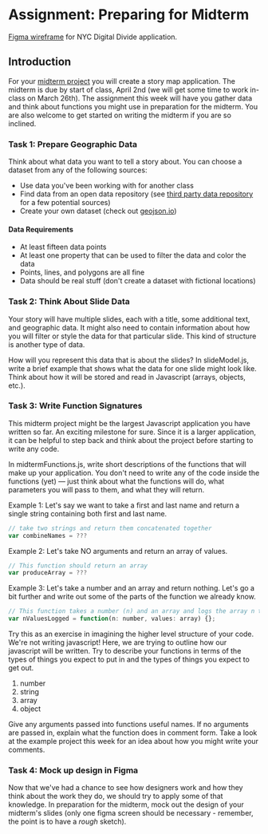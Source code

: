 # Assignment: Preparing for Midterm

[Figma wireframe](https://www.figma.com/file/KUxXS4o99tkmZgNvJN7wrR/BradfordMidtermDraft?node-id=0%3A1) for NYC Digital Divide application.

## Introduction

For your [midterm project](https://github.com/CPLN692-MUSA611-Open-Source-GIS/midterm)
you will create a story map application. The midterm is due by start of class,
April 2nd (we will get some time to work in-class on March 26th). The assignment
this week will have you gather data and think about functions you might use
in preparation for the midterm. You are also welcome to get started on
writing the midterm if you are so inclined.


### Task 1: Prepare Geographic Data

Think about what data you want to tell a story about. You can choose a dataset
from any of the following sources:

- Use data you've been working with for another class
- Find data from an open data repository (see [third party data repository](https://github.com/CPLN692-MUSA611-Open-Source-GIS/datasets)
for a few potential sources)
- Create your own dataset (check out [geojson.io](http://geojson.io))

#### Data Requirements

- At least fifteen data points
- At least one property that can be used to filter the data and color the data
- Points, lines, and polygons are all fine
- Data should be real stuff (don't create a dataset with fictional locations)


### Task 2: Think About Slide Data

Your story will have multiple slides, each with a title, some additional text,
and geographic data. It might also need to contain information about how you will
filter or style the data for that particular slide. This kind of structure is
another type of data.

How will you represent this data that is about the slides? In slideModel.js,
write a brief example that shows what the data for one slide might look like.
Think about how it will be stored and read in Javascript (arrays, objects, etc.).


### Task 3: Write Function Signatures

This midterm project might be the largest Javascript application you have
written so far. An exciting milestone for sure. Since it is a larger
application, it can be helpful to step back and think about the project before
starting to write any code.

In midtermFunctions.js, write short descriptions of the functions that will make
up your application. You don't need to write any of the code inside the functions
(yet) — just think about what the functions will do, what parameters you will
pass to them, and what they will return.

Example 1: Let's say we want to take a first and last name and return a single
string containing both first and last name.
```javascript
// take two strings and return them concatenated together
var combineNames = ???
```

Example 2: Let's take NO arguments and return an array of values.
```javascript
// This function should return an array
var produceArray = ???
```

Example 3: Let's take a number and an array and return nothing. Let's go
a bit further and write out some of the parts of the function we already
know.
```javascript
// This function takes a number (n) and an array and logs the array n times
var nValuesLogged = function(n: number, values: array) {};
```

Try this as an exercise in imagining the higher level structure of your
code. We're not writing javascript! Here, we are trying to outline how our
javascript will be written. Try to describe your functions in terms of
the types of things you expect to put in and the types of things you
expect to get out.
1. number
2. string
3. array
4. object

Give any arguments passed into functions useful names. If no
arguments are passed in, explain what the function does in comment form.
Take a look at the example project this week for an idea about how you
might write your comments.

### Task 4: Mock up design in Figma

Now that we've had a chance to see how designers work and how they think
about the work they do, we should try to apply some of that knowledge.
In preparation for the midterm, mock out the design of your midterm's slides
(only one figma screen should be necessary - remember, the point is to
have a *rough* sketch).


